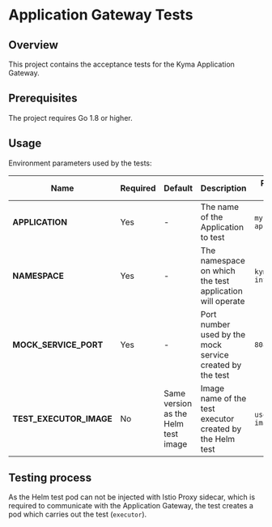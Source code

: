 # Application Gateway Tests

## Overview

This project contains the acceptance tests for the Kyma Application Gateway.

## Prerequisites

The project requires Go 1.8 or higher.

## Usage

Environment parameters used by the tests:

| Name | Required | Default | Description | Possible values |
|------|----------|---------|-------------|-----------------|
| **APPLICATION** | Yes | - | The name of the Application to test | `my-application` | 
| **NAMESPACE** | Yes | - | The namespace on which the test application will operate | `kyma-integration` |
| **MOCK_SERVICE_PORT** | Yes | - |  Port number used by the mock service created by the test | `8080` |
| **TEST_EXECUTOR_IMAGE** | No | Same version as the Helm test image  | Image name of the test executor created by the Helm test  | `user/my-image:1.0.0` |


## Testing process

As the Helm test pod can not be injected with Istio Proxy sidecar, which is required to communicate with the Application Gateway, the test creates a pod which carries out the test (`executor`).



